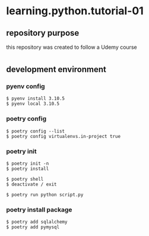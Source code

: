 # learning.python.tutorial-01

## repository purpose
this repository was created to follow a Udemy course

#
## development environment

### pyenv config
```
$ pyenv install 3.10.5
$ pyenv local 3.10.5
```

### poetry config
```
$ poetry config --list
$ poetry config virtualenvs.in-project true 
```

### poetry init
```
$ poetry init -n
$ poetry install

$ poetry shell
$ deactivate / exit

$ poetry run python script.py
```

### poetry install package
```
$ poetry add sqlalchemy 
$ poetry add pymysql
```